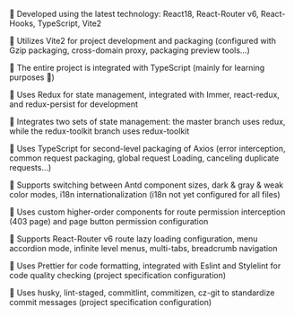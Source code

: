 🚀 Developed using the latest technology: React18, React-Router v6, React-Hooks, TypeScript, Vite2

🚀 Utilizes Vite2 for project development and packaging (configured with Gzip packaging, cross-domain proxy, packaging preview tools…)

🚀 The entire project is integrated with TypeScript (mainly for learning purposes 🤣)

🚀 Uses Redux for state management, integrated with Immer, react-redux, and redux-persist for development

🚀 Integrates two sets of state management: the master branch uses redux, while the redux-toolkit branch uses redux-toolkit

🚀 Uses TypeScript for second-level packaging of Axios (error interception, common request packaging, global request Loading, canceling duplicate requests…)

🚀 Supports switching between Antd component sizes, dark & gray & weak color modes, i18n internationalization (i18n not yet configured for all files)

🚀 Uses custom higher-order components for route permission interception (403 page) and page button permission configuration

🚀 Supports React-Router v6 route lazy loading configuration, menu accordion mode, infinite level menus, multi-tabs, breadcrumb navigation

🚀 Uses Prettier for code formatting, integrated with Eslint and Stylelint for code quality checking (project specification configuration)

🚀 Uses husky, lint-staged, commitlint, commitizen, cz-git to standardize commit messages (project specification configuration)
